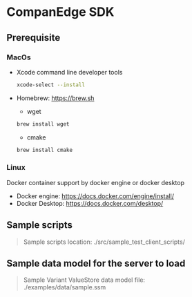 # CompanEdge SDK

## Prerequisite
### MacOs
- Xcode command line developer tools
     ```bash
     xcode-select --install
     ```

- Homebrew: https://brew.sh
    - wget
     ```bash
     brew install wget
     ```
    - cmake
     ```bash
     brew install cmake
     ```


### Linux
Docker container support by docker engine or docker desktop
- Docker engine: https://docs.docker.com/engine/install/
- Docker Desktop: https://docs.docker.com/desktop/


## Sample scripts
> Sample scripts location: ./src/sample_test_client_scripts/

## Sample data model for the server to load
> Sample Variant ValueStore data model file: ./examples/data/sample.ssm


